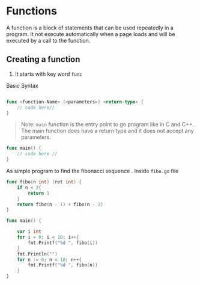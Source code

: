 # Functions

A function is a block of statements that can be used repeatedly in a program. It not execute automatically when a page loads and will be executed by a call to the function.

## Creating a function
1. It starts with key word `func`

Basic Syntax
```go

func <function-Name> (<parameters>) <return-type> {
    // code here//
}
```
> Note: `main` function is the entry point to go program like in C and C++. The main function does have a return type and it does not accept any parameters.

```go
func main() {
    // code here //
}
```

As simple program to find the fibonacci sequence .
Inside `fibo.go` file
```go
func fibo(n int) (ret int) {
    if n < 2{
        return 1
    }
    return fibo(n - 1) + fibo(n - 2)
}

func main() {

    var i int
    for i = 0; i < 10; i++{
        fmt.Printf("%d ", fibo(i))
    }
    fmt.Println("")
    for n := 0; n < 10; n++{
        fmt.Printf("%d ", fibo(n))
    }
}

```